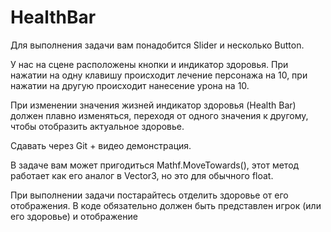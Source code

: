 # HealthBar

Для выполнения задачи вам понадобится Slider и несколько Button.

У нас на сцене расположены кнопки и индикатор здоровья. При нажатии на одну клавишу происходит лечение персонажа на 10, при нажатии на другую происходит нанесение урона на 10.

При изменении значения жизней индикатор здоровья (Health Bar) должен плавно изменяться, переходя от одного значения к другому, чтобы отобразить актуальное здоровье.

Сдавать через Git + видео демонстрация.

В задаче вам может пригодиться Mathf.MoveTowards(), этот метод работает как его аналог в Vector3, но это для обычного float.

При выполнении задачи постарайтесь отделить здоровье от его отображения. В коде обязательно должен быть представлен игрок (или его здоровье) и отображение
